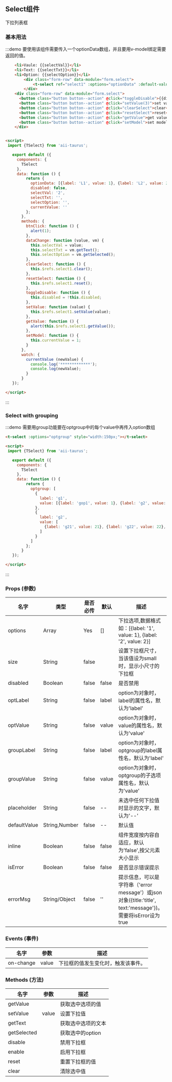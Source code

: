 <script>
 import {TSelect} from 'aii-taurus';

   export default ({
     components: {
       TSelect
     },
     data: function () {
         return {
           optionData: [{label: 'L1', value: 1}, {label: 'L2', value: 2}, {label: 'L3', value: 3}, {label: 'L4', value: 4}],
           optgroup: [
             {
               label: 'g1',
               value: [{label: 'gop1', value: 1}, {label: 'g2', value: 2}, {label: 'g3', value: 3}, {label: 'g4', value: 4}]
             },
             {
               label: 'g2',
               value: [
                 {label: 'g21', value: 21}, {label: 'g22', value: 22}, {label: 'g23', value: 23}, {label: 'g24', value: 24}
               ]
             }
           ],
           disabled: false,
           selectVal: '2',
           selectTxt: '',
           selectOption: '',
           currentValue: ''
         };
       },
       methods: {
         btnClick: function () {
           alert(1);
         },
         dataChange: function (value, vm) {
           this.selectVal = value;
           this.selectTxt = vm.getText();
           this.selectOption = vm.getSelected();
         },
         clearSelect: function () {
           this.$refs.select1.clear();
         },
         resetSelect: function () {
           this.$refs.select1.reset();
         },
         toggleDisable: function () {
           this.disabled = !this.disabled;
         },
         setValue: function (value) {
           this.$refs.select1.setValue(value);
         },
         getValue: function () {
           alert(this.$refs.select1.getValue());
         },
         setModel: function () {
           this.currentValue = 1;
         }
       },
       watch: {
         currentValue (newValue) {
           console.log('*************');
           console.log(newValue);
         }
       }
   });

</script>

## Select组件

下拉列表框

### 基本用法

:::demo 要使用该组件需要传入一个optionData数组，并且要用v-model绑定需要返回的值。

```html
    <li>Vaule: {{selectVal}}</li>
    <li>Text: {{selectTxt}}</li>
    <li>Option: {{selectOption}}</li>
		<div class="form-row" data-module="form.select">
			<t-select ref="select1" :options="optionData" :default-value="2" v-model="currentValue" :disabled="disabled" v-on:on-change="dataChange" style="width:150px;"></t-select>
		</div>
    <div class="form-row" data-module="form.select">
      <button class="button button--action" @click="toggleDisable">{{disabled ? 'enable' : 'disable'}}</button>
      <button class="button button--action" @click="setValue(3)">set value 3</button>
      <button class="button button--action" @click="clearSelect">clear</button>
      <button class="button button--action" @click="resetSelect">reset</button>
      <button class="button button--action" @click="getValue">get value</button>
      <button class="button button--action" @click="setModel">set model (1)</button>
    </div>


<script>
 import {TSelect} from 'aii-taurus';

   export default ({
     components: {
       TSelect
     },
     data: function () {
         return {
           optionData: [{label: 'L1', value: 1}, {label: 'L2', value: 2}, {label: 'L3', value: 3}, {label: 'L4', value: 4}],
           disabled: false,
           selectVal: '2',
           selectTxt: '',
           selectOption: '',
           currentValue: ''
         };
       },
       methods: {
         btnClick: function () {
           alert(1);
         },
         dataChange: function (value, vm) {
           this.selectVal = value;
           this.selectTxt = vm.getText();
           this.selectOption = vm.getSelected();
         },
         clearSelect: function () {
           this.$refs.select1.clear();
         },
         resetSelect: function () {
           this.$refs.select1.reset();
         },
         toggleDisable: function () {
           this.disabled = !this.disabled;
         },
         setValue: function (value) {
           this.$refs.select1.setValue(value);
         },
         getValue: function () {
           alert(this.$refs.select1.getValue());
         },
         setModel: function () {
           this.currentValue = 1;
         }
       },
       watch: {
         currentValue (newValue) {
           console.log('*************');
           console.log(newValue);
         }
       }
   });

</script>
```
:::

### Select with grouping

:::demo 需要用group功能要在optgroup中的每个value中再传入option数组

```html
<t-select :options="optgroup" style="width:150px;"></t-select>

<script>
 import {TSelect} from 'aii-taurus';

   export default ({
     components: {
       TSelect
     },
     data: function () {
         return {
           optgroup: [
             {
               label: 'g1',
               value: [{label: 'gop1', value: 1}, {label: 'g2', value: 2}, {label: 'g3', value: 3}, {label: 'g4', value: 4}]
             },
             {
               label: 'g2',
               value: [
                 {label: 'g21', value: 21}, {label: 'g22', value: 22}, {label: 'g23', value: 23}, {label: 'g24', value: 24}
               ]
             }
           ]
         };
       }
   });

</script>
```
:::

### Props \(参数\)

| 名字 | 类型 | 是否必传 | 默认 | 描述 |
| --- | --- | --- | --- | --- |
| options | Array | Yes | [] | 下拉选项,数据格式如：[{label: '1', value: 1}, {label: '2', value: 2}] |
| size | String | false |  | 设置下拉框尺寸，当该值设为small时，显示小尺寸的下拉框|
| disabled | Boolean | false | false | 是否禁用 |
| optLabel | String | false | label | option为对象时，label的属性名，默认为'label' |
| optValue | String | false | value | option为对象时，value的属性名，默认为'value' |
| groupLabel | String | false | label | option为对象时，optgroup的label属性名，默认为'label' |
| groupValue | String | false | value | option为对象时，optgroup的子选项属性名，默认为'value' |
| placeholder | String | false | -- | 未选中任何下拉值时显示的文字，默认为'--' |
| defaultValue | String,Number | false | -- | 默认值 |
| inline | Boolean | false | false | 组件宽度按内容自适应，默认为'false',按父元素大小显示 |
| isError | Boolean | false | false | 是否显示错误提示 |
| errorMsg | String/Object | false | '' | 提示信息，可以是字符串（'error message'）或json对象({title:'title', text:'message'})。需要将isError设为true |


### Events \(事件\)

| 名字 | 参数 | 描述 |
| --- | --- | --- |
| on-change | value | 下拉框的值发生变化时，触发该事件。 |


### Methods \(方法\)

| 名字 | 参数 | 描述 |
| --- | --- | --- |
| getValue |  | 获取选中选项的值 |
| setValue | value | 设置下拉值 |
| getText |  | 获取选中选项的文本 |
| getSelected |  | 获取选中的option |
| disable |  | 禁用下拉框 |
| enable |  | 启用下拉框 |
| reset |  | 重置下拉框的值 |
| clear |  | 清除选中值 |
